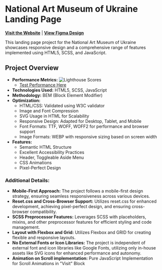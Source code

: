 # National Art Museum of Ukraine Landing Page

[**Visit the Website**](https://h-amster.github.io/NAMU/) | [**View Figma Design**](https://www.figma.com/file/HL3XGt5ZatvJoYBhOaWY5x/museum-prototype?node-id=323%3A1957)

This landing page project for the National Art Museum of Ukraine showcases responsive design and a comprehensive range of features implemented using HTML5, SCSS, and JavaScript.

## Project Overview

- **Performance Metrics:**
    ![Lighthouse Scores](https://imgdb.net/storage/uploads/f7b59a6cdaa643d9d0d987d8a6bf1d252ac8b1bda55097e37a27a984781b09a2.png)
    - [Test Performance Here](https://pagespeed.web.dev/analysis/https-h-amster-github-io-NAMU/nzbwuhnwsn?form_factor=desktop)
- **Technologies Used:** HTML5, SCSS, JavaScript
- **Methodology:** BEM (Block Element Modifier)
- **Optimization:**
  - HTML/CSS: Validated using W3C validator
  - Image and Font Compression
  - SVG Usage in HTML for Scalability
  - Responsive Design: Adapted for Desktop, Tablet, and Mobile
  - Font Formats: TTF, WOFF, WOFF2 for performance and browser support
  - Image Formats: WEBP with responsive sizing based on screen width
- **Features:**
  - Semantic HTML Structure
  - Excellent Accessibility Practices
  - Header, Toggleable Aside Menu
  - CSS Animations
  - Pixel-Perfect Design

### Additional Details:

- **Mobile-First Approach:** The project follows a mobile-first design strategy, ensuring seamless responsiveness across various devices.
- **Reset.css and Cross-Browser Support:** Utilizes reset.css for enhanced development, achieving pixel-perfect design, and ensuring cross-browser compatibility.
- **SCSS Preprocessor Features:** Leverages SCSS with placeholders, mixins, and other preprocessor features for efficient styling and code management.
- **Layout with Flexbox and Grid:** Utilizes Flexbox and GRID for creating flexible and responsive layouts.
- **No External Fonts or Icon Libraries:** The project is independent of external font and icon libraries like Google Fonts, utilizing only in-house assets like SVG icons for enhanced performance and autonomy.
- **Animation on Scroll implementation:** Pure JavaScript Implementation for Scroll Animations in "Visit" Block
